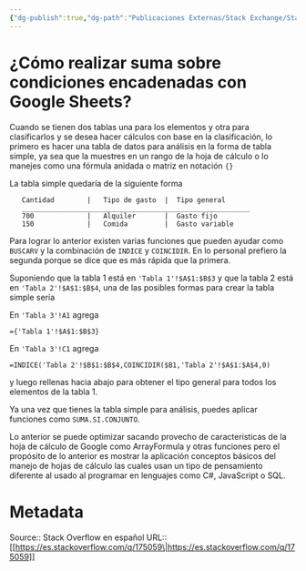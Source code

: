```yaml
---
{"dg-publish":true,"dg-path":"Publicaciones Externas/Stack Exchange/Stack Overflow en español/es.stackoverflow.com-175059.md","permalink":"/publicaciones-externas/stack-exchange/stack-overflow-en-espanol/es-stackoverflow-com-175059/","title":"¿Cómo realizar suma sobre condiciones encadenadas con Google Sheets?","hide":true,"noteIcon":"\"0\"","created":"2024-04-03T12:49:10.727-06:00","updated":"2024-04-05T16:43:54.107-06:00"}
---
```


# ¿Cómo realizar suma sobre condiciones encadenadas con Google Sheets?

Cuando se tienen dos tablas una para los elementos y otra para clasificarlos y se desea hacer cálculos con base en la clasificación, lo primero es hacer una tabla de datos para análisis en la forma de tabla simple, ya sea que la muestres en un rango de la hoja de cálculo o lo manejes como una fórmula anidada o matriz en notación `{}`

La tabla simple quedaría de la siguiente forma

<!-- language: lang-none -->

       Cantidad        |   Tipo de gasto  |  Tipo general
       ________________________________________________________
       700             |   Alquiler       |  Gasto fijo
       150             |   Comida         |  Gasto variable

Para lograr lo anterior existen varias funciones que pueden ayudar como `BUSCARV` y la combinación de `INDICE` y `COINCIDIR`. En lo personal prefiero la segunda porque se dice que es más rápida que la primera.


Suponiendo que la tabla 1 está en `'Tabla 1'!$A$1:$B$3` y que la tabla 2 está en `'Tabla 2'!$A$1:$B$4`, una de las posibles formas para crear la tabla simple sería

En `'Tabla 3'!A1` agrega

    ={'Tabla 1'!$A$1:$B$3}

En `'Tabla 3'!C1` agrega

    =INDICE('Tabla 2'!$B$1:$B$4,COINCIDIR($B1,'Tabla 2'!$A$1:$A$4,0)

y luego rellenas hacia abajo para obtener el tipo general para todos los elementos de la tabla 1.

Ya una vez que tienes la tabla simple para análisis, puedes aplicar funciones como `SUMA.SI.CONJUNTO`.

Lo anterior se puede optimizar sacando provecho de características de la hoja de cálculo de Google como ArrayFormula y otras funciones pero el propósito de lo anterior es mostrar la aplicación conceptos básicos del manejo de hojas de cálculo las cuales usan un tipo de pensamiento diferente al usado al programar en lenguajes como C#, JavaScript o SQL.

# Metadata
Source:: Stack Overflow en español
URL:: [[https://es.stackoverflow.com/q/175059\|https://es.stackoverflow.com/q/175059]]

